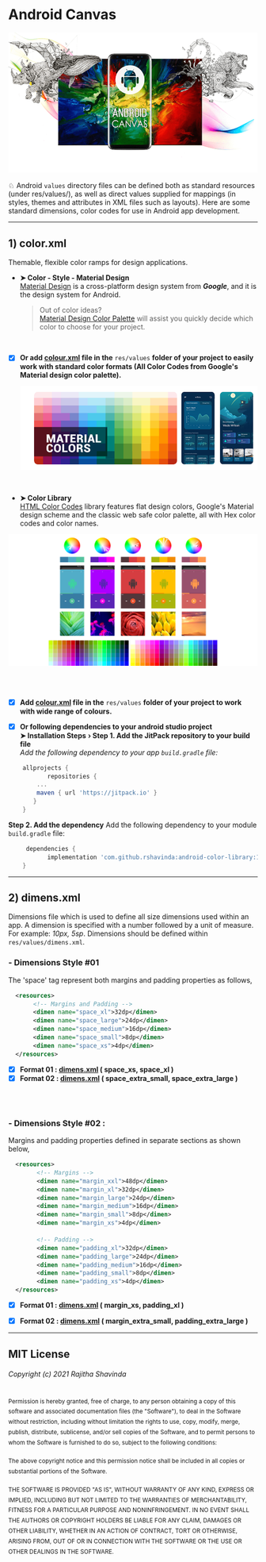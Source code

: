 # Android Canvas
![alt text](https://github.com/rshavinda/android-canvas/blob/main/Images/canvas_cover.png)

♘ Android `values` directory files can be defined both as standard resources (under res/values/), as well as direct values supplied for mappings (in styles, themes and attributes in XML files such as layouts). Here are some standard dimensions, color codes for use in Android app development. 

---
## 1) color.xml
Themable, flexible color ramps for design applications.
   - **➤ Color - Style - Material Design** <br/>
   [Material Design](https://material.io/) is a cross-platform design system from ***Google***, and it is the design system for Android.
     > Out of color ideas?   <br/>
     > [Material Design Color Palette](https://material.io/resources/color/) will assist you quickly decide which color to choose for your project. 
       <br/>
   - [x] **Or add [colour.xml](https://github.com/rshavinda/android-canvas/blob/main/Color/Material%20Design/color.xml) file in the** `res/values` **folder of your project to easily work with standard color formats (All Color Codes from Google's Material design color palette).**


      ![alt text](https://github.com/rshavinda/android-canvas/blob/main/Images/material_colours.png)
<br/>

   - **➤ Color Library** <br/>
   [HTML Color Codes](https://material.io/) library features flat design colors, Google's Material design scheme and the classic web safe color palette, all with Hex color codes and color names.
        <br/>

   ![alt text](https://github.com/rshavinda/android-canvas/blob/main/Images/html_colours.png)
   
   <br/> <br/>
   - [x] **Add [colour.xml](https://github.com/rshavinda/android-canvas/blob/main/Color/Color%20Library/color.xml) file in the** `res/values` **folder of your project to work with wide range of colours.**
     
   - [x] **Or following dependencies to your android studio project** <br/>
         **➤ Installation Steps**
        **› Step 1. Add the JitPack repository to your build file** <br/>
	   *Add the following dependency to your app `build.gradle` file:*

```groovy
	allprojects {
    	   repositories {
		...
		maven { url 'https://jitpack.io' }
   	   }
	}
```

**Step 2. Add the dependency**
 Add the following dependency to your module `build.gradle` file:
```groovy
 	 dependencies {
    	   implementation 'com.github.rshavinda:android-color-library:1.0.0'
  	}
```
---
## 2) dimens.xml
Dimensions file which is used to define all size dimensions used within an app. A dimension is specified with a number followed by a unit of measure. For example: *10px, 5sp*. Dimensions should be defined within `res/values/dimens.xml`.

   ### - Dimensions Style #01
 The 'space' tag represent both margins and padding properties as follows,
```xml
  <resources>
       <!-- Margins and Padding -->
       <dimen name="space_xl">32dp</dimen>
       <dimen name="space_large">24dp</dimen>
       <dimen name="space_medium">16dp</dimen> 
       <dimen name="space_small">8dp</dimen>
       <dimen name="space_xs">4dp</dimen>
  </resources>
```
   - [x] **Format 01 : [dimens.xml](https://github.com/rshavinda/android-canvas/blob/main/Dimensions/Style1/Format1/dimens.xml) ( space_xs, space_xl )** <br/>
   - [x] **Format 02 : [dimens.xml](https://github.com/rshavinda/android-canvas/blob/main/Dimensions/Style1/Format2/dimens.xml) ( space_extra_small, space_extra_large )**
<br/>
<br/>

 ### - Dimensions Style #02 :
 Margins and padding properties defined in separate sections as shown below,
```xml
  <resources>
        <!-- Margins -->
        <dimen name="margin_xxl">48dp</dimen>
        <dimen name="margin_xl">32dp</dimen>
        <dimen name="margin_large">24dp</dimen>
        <dimen name="margin_medium">16dp</dimen> 
        <dimen name="margin_small">8dp</dimen>
        <dimen name="margin_xs">4dp</dimen>

        <!-- Padding -->
        <dimen name="padding_xl">32dp</dimen>
        <dimen name="padding_large">24dp</dimen>
        <dimen name="padding_medium">16dp</dimen>
        <dimen name="padding_small">8dp</dimen>
        <dimen name="padding_xs">4dp</dimen>
  </resources>
```
   - [x] **Format 01 : [dimens.xml](https://github.com/rshavinda/android-canvas/blob/main/Dimensions/Style2/Format1/dimens.xml) ( margin_xs, padding_xl )** <br/>
   - [x] **Format 02 : [dimens.xml](https://github.com/rshavinda/android-canvas/blob/main/Dimensions/Style2/Format2/dimens.xml) ( margin_extra_small, padding_extra_large )**
        

---
## MIT License

###### Copyright (c) 2021 Rajitha Shavinda

<sub>Permission is hereby granted, free of charge, to any person obtaining a copy
of this software and associated documentation files (the "Software"), to deal
in the Software without restriction, including without limitation the rights
to use, copy, modify, merge, publish, distribute, sublicense, and/or sell
copies of the Software, and to permit persons to whom the Software is
furnished to do so, subject to the following conditions:<sub>

<sub>The above copyright notice and this permission notice shall be included in all
copies or substantial portions of the Software.<sub>

<sub>THE SOFTWARE IS PROVIDED "AS IS", WITHOUT WARRANTY OF ANY KIND, EXPRESS OR
IMPLIED, INCLUDING BUT NOT LIMITED TO THE WARRANTIES OF MERCHANTABILITY,
FITNESS FOR A PARTICULAR PURPOSE AND NONINFRINGEMENT. IN NO EVENT SHALL THE
AUTHORS OR COPYRIGHT HOLDERS BE LIABLE FOR ANY CLAIM, DAMAGES OR OTHER
LIABILITY, WHETHER IN AN ACTION OF CONTRACT, TORT OR OTHERWISE, ARISING FROM,
OUT OF OR IN CONNECTION WITH THE SOFTWARE OR THE USE OR OTHER DEALINGS IN THE
SOFTWARE.<sub>
